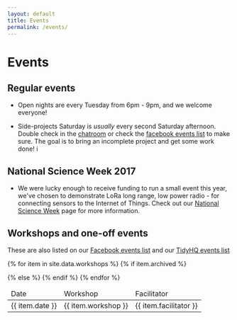 ```yaml
---
layout: default
title: Events
permalink: /events/
---
```


# Events


## Regular events

* Open nights are every Tuesday from 6pm - 9pm, and we welcome everyone!

* Side-projects Saturday is _usually_ every second Saturday afternoon. Double check in the [chatroom](https://riot.im/app/#/room/#hobartmakers:matrix.org) or check the [facebook events list](https://www.facebook.com/groups/hobartmakers/events/) to make sure. The goal is to bring an incomplete project and get some work done!
i

## National Science Week 2017

* We were lucky enough to receive funding to run a small event this year, we've chosen to demonstrate LoRa long range, low power radio - for connecting sensors to the Internet of Things. Check out our [National Science Week](/scienceweek/) page for more information.

## Workshops and one-off events

These are also listed on our [Facebook events list](https://www.facebook.com/groups/hobartmakers/events/) and our [TidyHQ events list](https://hobartmakers.tidyhq.com/public/schedule/events)

<table class="table">
 <thead>
   <tr>
   <td>Date</td>
   <td>Workshop</td>
   <td>Facilitator</td>
   </tr>
  </thead>
  <tbody>

{% for item in site.data.workshops %}
  {% if item.archived %}
   <tr style='text-decoration:line-through'>
  {% else %}
   <tr>
  {% endif %}
   <td>{{ item.date }}</td>
   <td>{{ item.workshop }}</td>
   <td>{{ item.facilitator }}</td>
   </tr>
{% endfor %}

  </tbody>
</table>



